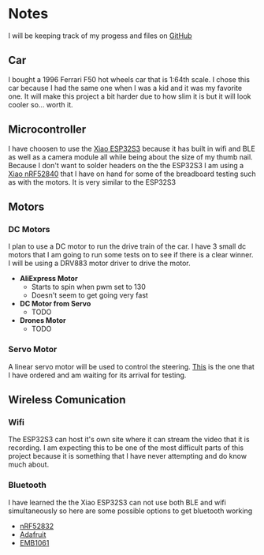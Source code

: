 # Notes

I will be keeping track of my progess and files on [GitHub](https://github.com/davider3/hot_wheels)

## Car

I bought a 1996 Ferrari F50 hot wheels car that is 1:64th scale. I chose this car because I had the same one when I was a kid and it was my favorite one. It will make this project a bit harder due to how slim it is but it will look cooler so... worth it.

## Microcontroller

I have choosen to use the [Xiao ESP32S3](https://www.seeedstudio.com/XIAO-ESP32S3-Sense-p-5639.html) because it has built in wifi and BLE as well as a camera module all while being about the size of my thumb nail.
Because I don't want to solder headers on the the ESP32S3 I am using a [Xiao nRF52840](https://www.seeedstudio.com/Seeed-XIAO-BLE-nRF52840-p-5201.html) that I have on hand for some of the breadboard testing such as with the motors. It is very similar to the ESP32S3

## Motors

### DC Motors

I plan to use a DC motor to run the drive train of the car. I have 3 small dc motors that I am going to run some tests on to see if there is a clear winner. I will be using a DRV883 motor driver to drive the motor.

* **AliExpress Motor**
  * Starts to spin when pwm set to 130
  * Doesn't seem to get going very fast
* **DC Motor from Servo**
  * TODO
* **Drones Motor**
  * TODO

### Servo Motor

A linear servo motor will be used to control the steering. [This](https://www.aliexpress.us/item/3256803902617918.html?spm=a2g0o.order_list.order_list_main.25.11d91802HKlx2B&gatewayAdapt=glo2usa) is the one that I have ordered and am waiting for its arrival for testing.

## Wireless Comunication

### Wifi

The ESP32S3 can host it's own site where it can stream the video that it is recording. I am expecting this to be one of the most difficult parts of this project because it is something that I have never attempting and do know much about.

### Bluetooth

I have learned the the Xiao ESP32S3 can not use both BLE and wifi simultaneously so here are some possible options to get bluetooth working

* [nRF52832](https://www.adafruit.com/product/4077)
* [Adafruit](https://www.adafruit.com/product/2633?gad_source=1&gclid=CjwKCAiA5L2tBhBTEiwAdSxJX-DhtxsbeZsPt3To0yZa2fOcK93WYsXaxW21iXk-lTnZlqvUIBIB6hoCFlcQAvD_BwE)
* [EMB1061](https://www.digikey.com/en/products/detail/seeed-technology-co.,-ltd/113990637/9991618?utm_adgroup=&utm_source=google&utm_medium=cpc&utm_campaign=PMax%20Shopping_Product_Medium%20ROAS%20Categories&utm_term=&utm_content=&utm_id=go_cmp-20223376311_adg-_ad-__dev-c_ext-_prd-9991618_sig-CjwKCAiA5L2tBhBTEiwAdSxJXz18duXnDFGFxcSPZGcyd4cDNltrNpTvqeeqjhoR4t047QVLTzL3cRoCpKkQAvD_BwE&gad_source=1&gclid=CjwKCAiA5L2tBhBTEiwAdSxJXz18duXnDFGFxcSPZGcyd4cDNltrNpTvqeeqjhoR4t047QVLTzL3cRoCpKkQAvD_BwE)

